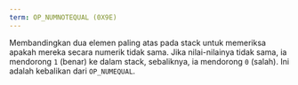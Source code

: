 ```yaml
---
term: OP_NUMNOTEQUAL (0X9E)
---
```


Membandingkan dua elemen paling atas pada stack untuk memeriksa apakah mereka secara numerik tidak sama. Jika nilai-nilainya tidak sama, ia mendorong `1` (benar) ke dalam stack, sebaliknya, ia mendorong `0` (salah). Ini adalah kebalikan dari `OP_NUMEQUAL`.